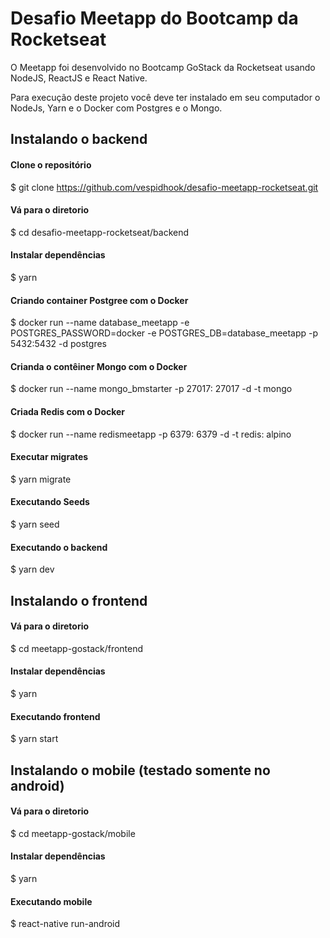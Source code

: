 # Desafio Meetapp do Bootcamp da Rocketseat

O Meetapp foi desenvolvido no Bootcamp GoStack da Rocketseat usando NodeJS, ReactJS e React Native.

Para execução deste projeto você deve ter instalado em seu computador o NodeJs, Yarn e o Docker com Postgres e o Mongo.


## Instalando o backend

#### Clone o repositório
$ git clone https://github.com/vespidhook/desafio-meetapp-rocketseat.git

#### Vá para o diretorio 
$ cd desafio-meetapp-rocketseat/backend

#### Instalar dependências
$ yarn

#### Criando container Postgree com o Docker
$ docker run --name database_meetapp -e POSTGRES_PASSWORD=docker -e POSTGRES_DB=database_meetapp -p 5432:5432 -d postgres

#### Crianda o contêiner Mongo com o Docker
$ docker run --name mongo_bmstarter -p 27017: 27017 -d -t mongo

#### Criada Redis com o Docker
$ docker run --name redismeetapp -p 6379: 6379 -d -t redis: alpino

#### Executar migrates
$ yarn migrate

#### Executando Seeds
$ yarn seed

#### Executando o backend 
$ yarn dev

## Instalando o frontend

#### Vá para o diretorio 
$ cd meetapp-gostack/frontend

#### Instalar dependências
$ yarn

#### Executando frontend
$ yarn start

## Instalando o mobile (testado somente no android)

#### Vá para o diretorio 
$ cd meetapp-gostack/mobile

#### Instalar dependências
$ yarn

#### Executando mobile
$ react-native run-android






